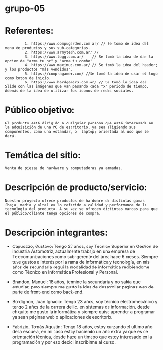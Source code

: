 # grupo-05

# Referentes: 
             1. https://www.compugarden.com.ar/ // Se tomo de idea del menu de productos y sus sub-categorias.
             2. https://www.armytech.com.ar/ //
             3. https://www.logg.com.ar/	// Se tomó la idea de dar la opcion de "arma tu pc" y "arma tu combo"
             4. https://www.maximus.com.ar/ // Se tomó la idea del header; y los productos "más vendidos".
             5. https://compragamer.com/ //Se tomó la idea de usar el logo como boton de inicio.
             6. https://www.hardgamers.com.ar/ // Se tomó la idea del Slide con las imágenes que van pasando cada "x" periodo de tiempo. Además de la idea de utilizar los iconos de redes sociales.


# Público objetivo: 
	El producto está dirigido a cualquier persona que esté interesada en la adquisición de una PC de escritorio, ya sea eligiendo sus componentes, como una estandar, o  laptop; orientada al uso que le dará. 

# Temática del sitio:
	Venta de piezas de hardware y computadoras ya armadas.
	
# Descripción de producto/servicio:
	Nuestro proyecto ofrece productos de hardware de distintas gamas (baja, media y alta) en lo referido a calidad y performance de la tecnología del producto. A su vez se ofrecen distintas marcas para que el público/cliente tenga opciones de compra.

# Descripción integrantes:
- Capuozzo, Gustavo: Tengo 27 años, soy Tecnico Superior en Gestion de industria Automotriz, actualmente trabajo en una empresa de Telecomunicaciones como sub-gerente del área hace 6 meses. Siempre tuve gustos e interés por la rama de informática y tecnología, en mis años de secundaria seguí la modalidad de informática recibiendome como Técnico en Informática Profesional y Personal.

- Brandon, Manuel: 18 años, termine la secundaria y no sabia que estudiar, pero siempre me gusto la idea de desarrollar paginas web de parte de front-end como back-end.

- Bordignon, Juan Ignacio: Tengo 23 años, soy técnico electromecánico y tengo 2 años de la carrera de lic. en sistemas de información, desde chiquito me gusto la informática y siempre quise aprender a programar ya sean páginas web o aplicaciones de escritorio.

- Fabrizio, Tomás Agustin: Tengo 18 años, estoy curzando el ultimo año de la escuela, en mi caso estoy haciendo un año extra ya que es de orientación técnica, desde hace un timepo que estoy interesado en la programación y por eso decidi inscribirme al curso.
